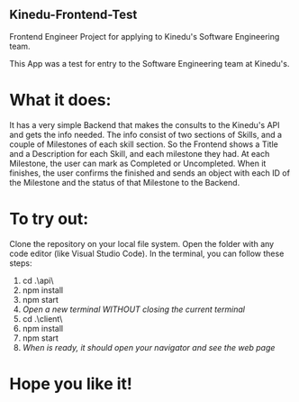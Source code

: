 ## Kinedu-Frontend-Test
Frontend Engineer Project for applying to Kinedu's Software Engineering team.

This App was a test for entry to the Software Engineering team at Kinedu's.

# What it does:
It has a very simple Backend that makes the consults to the Kinedu's API and gets the info needed.
The info consist of two sections of Skills, and a couple of Milestones of each skill section.
So the Frontend shows a Title and a Description for each Skill, and each milestone they had.
At each Milestone, the user can mark as Completed or Uncompleted.
When it finishes, the user confirms the finished and sends an object with each ID of the Milestone and the status of that Milestone to the Backend.

# To try out:
Clone the repository on your local file system.
Open the folder with any code editor (like Visual Studio Code).
In the terminal, you can follow these steps:
1) cd .\api\
2) npm install
3) npm start
4) *Open a new terminal WITHOUT closing the current terminal*
5) cd .\client\
6) npm install
7) npm start
8) *When is ready, it should open your navigator and see the web page*

# Hope you like it!
